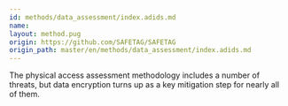```yaml
---
id: methods/data_assessment/index.adids.md
name: 
layout: method.pug
origin: https://github.com/SAFETAG/SAFETAG
origin_path: master/en/methods/data_assessment/index.adids.md
---
```

The physical access assessment methodology includes a number of threats, but data encryption turns up as a key mitigation step for nearly all of them.

